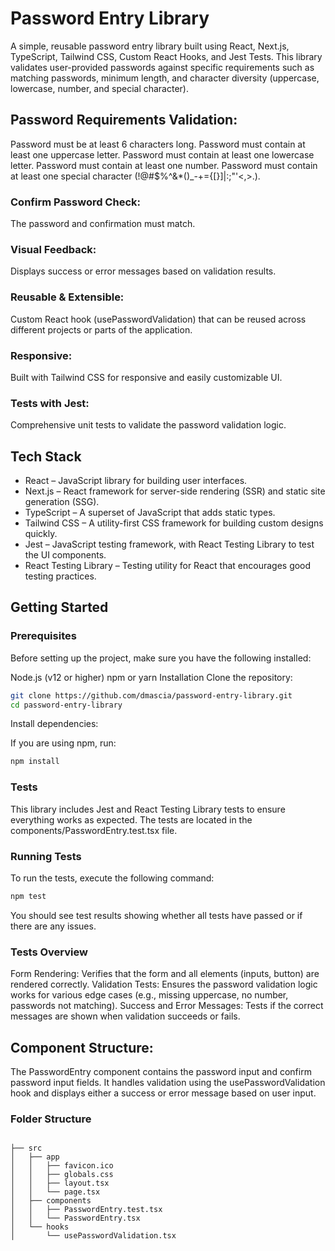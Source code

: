 # Password Entry Library
A simple, reusable password entry library built using React, Next.js, TypeScript, Tailwind CSS, Custom React Hooks, and Jest Tests. This library validates user-provided passwords against specific requirements such as matching passwords, minimum length, and character diversity (uppercase, lowercase, number, and special character).

## Password Requirements Validation:

Password must be at least 6 characters long.
Password must contain at least one uppercase letter.
Password must contain at least one lowercase letter.
Password must contain at least one number.
Password must contain at least one special character (!@#$%^&*()_-+={[}]|:;"'<,>.).

### Confirm Password Check:

The password and confirmation must match.

### Visual Feedback:

Displays success or error messages based on validation results.

### Reusable & Extensible:

Custom React hook (usePasswordValidation) that can be reused across different projects or parts of the application.
### Responsive:

Built with Tailwind CSS for responsive and easily customizable UI.

### Tests with Jest:

Comprehensive unit tests to validate the password validation logic.


## Tech Stack
- React – JavaScript library for building user interfaces.
- Next.js – React framework for server-side rendering (SSR) and static site generation (SSG).
- TypeScript – A superset of JavaScript that adds static types.
- Tailwind CSS – A utility-first CSS framework for building custom designs quickly.
- Jest – JavaScript testing framework, with React Testing Library to test the UI components.
- React Testing Library – Testing utility for React that encourages good testing practices.


## Getting Started


### Prerequisites
Before setting up the project, make sure you have the following installed:

Node.js (v12 or higher)
npm or yarn
Installation
Clone the repository:

```bash
git clone https://github.com/dmascia/password-entry-library.git
cd password-entry-library
```
Install dependencies:

If you are using npm, run:

```bash
npm install
```
### Tests
This library includes Jest and React Testing Library tests to ensure everything works as expected. The tests are located in the components/PasswordEntry.test.tsx file.

### Running Tests
To run the tests, execute the following command:

```bash
npm test
```

You should see test results showing whether all tests have passed or if there are any issues.

### Tests Overview
Form Rendering: Verifies that the form and all elements (inputs, button) are rendered correctly.
Validation Tests: Ensures the password validation logic works for various edge cases (e.g., missing uppercase, no number, passwords not matching).
Success and Error Messages: Tests if the correct messages are shown when validation succeeds or fails.


## Component Structure:

The PasswordEntry component contains the password input and confirm password input fields. It handles validation using the usePasswordValidation hook and displays either a success or error message based on user input.

### Folder Structure

```

├── src
│   ├── app
│   │   ├── favicon.ico
│   │   ├── globals.css
│   │   ├── layout.tsx
│   │   └── page.tsx
│   ├── components
│   │   ├── PasswordEntry.test.tsx
│   │   └── PasswordEntry.tsx
│   └── hooks
│       └── usePasswordValidation.tsx


```


